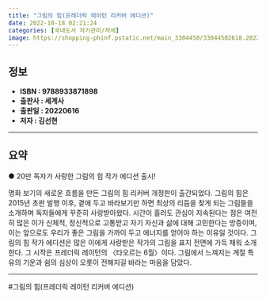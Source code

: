 ```yaml
---
title: "그림의 힘(프레더릭 레이턴 리커버 에디션)"
date: 2022-10-18 02:21:24
categories: [국내도서 자기관리/처세]
image: https://shopping-phinf.pstatic.net/main_3304450/33044502618.20220624070209.jpg
---
```


## **정보**

- **ISBN : 9788933871898**
- **출판사 : 세계사**
- **출판일 : 20220616**
- **저자 : 김선현**

------



## **요약**

● 20만 독자가 사랑한 그림의 힘 
작가 에디션 출시!

명화 보기의 새로운 흐름을 만든 그림의 힘 리커버 개정판이 출간되었다. 그림의 힘은 2015년 초판 발행 이후, 곁에 두고 바라보기만 하면 최상의 리듬을 찾게 되는 그림들을 소개하며 독자들에게 꾸준히 사랑받아왔다. 시간이 흘러도 관심이 지속된다는 점은 여전히 많은 이가 신체적, 정신적으로 고통받고 자기 자신과 삶에 대해 고민한다는 방증이며, 이는 앞으로도 우리가 좋은 그림을 가까이 두고 에너지를 얻어야 하는 이유일 것이다. 그림의 힘 작가 에디션은 많은 이에게 사랑받은 작가의 그림을 표지 전면에 가득 채워 소개한다. 그 시작은 프레더릭 레이턴의 〈타오르는 6월〉이다. 그림에서 느껴지는 계절 특유의 기운과 쉼의 심상이 오롯이 전해지길 바라는 마음을 담았다.

------

#그림의 힘(프레더릭 레이턴 리커버 에디션)


